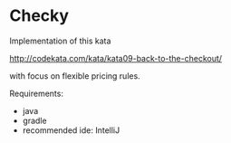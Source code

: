 # Checky

Implementation of this kata

http://codekata.com/kata/kata09-back-to-the-checkout/

with focus on flexible pricing rules.

Requirements:
- java
- gradle
- recommended ide: IntelliJ